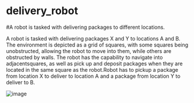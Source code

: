 # delivery_robot
#A robot is tasked with delivering  packages to different locations.


A robot is tasked with delivering packages X and Y to locations A and B. The environment is depicted as a grid of squares, with some squares being unobstructed, allowing the robot to move into them, while others are obstructed by walls. The robot has the capability to navigate into adjacentsquares, as well as pick up and deposit packages when they are located in the same
square as the robot.Robot has to pickup a package from location X to deliver to location A and a package
from location Y to deliver to B.





 
![image](https://github.com/LikhithaChuvya/delivery_robot/assets/147414033/edd293c0-1b40-43d4-9706-d48782a0849c)
